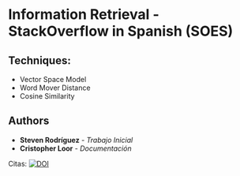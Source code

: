 # Information Retrieval - StackOverflow in Spanish (SOES)



## Techniques:

* Vector Space Model
* Word Mover Distance
* Cosine Similarity

## Authors

* **Steven Rodríguez** - *Trabajo Inicial*
* **Cristopher Loor** - *Documentación*

Citas: [![DOI](https://zenodo.org/badge/280934975.svg)](https://zenodo.org/badge/latestdoi/280934975)
